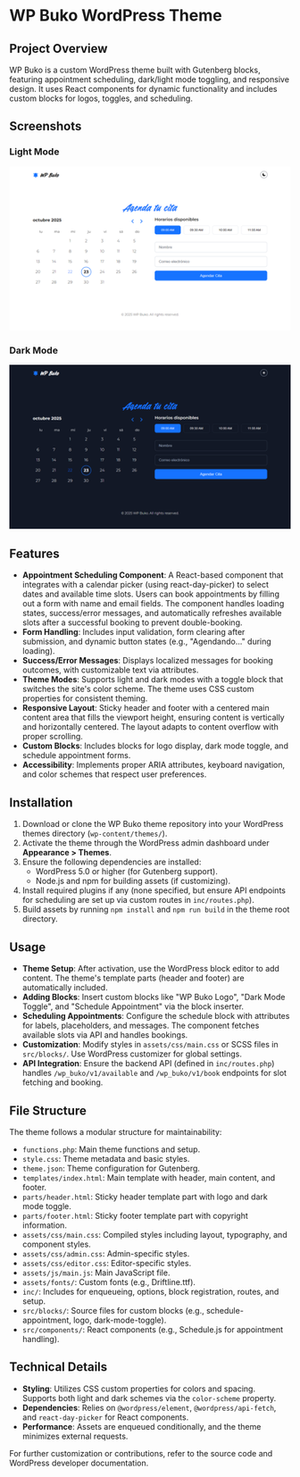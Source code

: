 # WP Buko WordPress Theme

## Project Overview

WP Buko is a custom WordPress theme built with Gutenberg blocks, featuring appointment scheduling, dark/light mode toggling, and responsive design. It uses React components for dynamic functionality and includes custom blocks for logos, toggles, and scheduling.

## Screenshots

### Light Mode

![Light Mode](assets/images/Light-mode.png)

### Dark Mode

![Dark Mode](assets/images/Dark-mode.png)

## Features

- **Appointment Scheduling Component**: A React-based component that integrates with a calendar picker (using react-day-picker) to select dates and available time slots. Users can book appointments by filling out a form with name and email fields. The component handles loading states, success/error messages, and automatically refreshes available slots after a successful booking to prevent double-booking.
- **Form Handling**: Includes input validation, form clearing after submission, and dynamic button states (e.g., "Agendando..." during loading).
- **Success/Error Messages**: Displays localized messages for booking outcomes, with customizable text via attributes.
- **Theme Modes**: Supports light and dark modes with a toggle block that switches the site's color scheme. The theme uses CSS custom properties for consistent theming.
- **Responsive Layout**: Sticky header and footer with a centered main content area that fills the viewport height, ensuring content is vertically and horizontally centered. The layout adapts to content overflow with proper scrolling.
- **Custom Blocks**: Includes blocks for logo display, dark mode toggle, and schedule appointment forms.
- **Accessibility**: Implements proper ARIA attributes, keyboard navigation, and color schemes that respect user preferences.

## Installation

1. Download or clone the WP Buko theme repository into your WordPress themes directory (`wp-content/themes/`).
2. Activate the theme through the WordPress admin dashboard under **Appearance > Themes**.
3. Ensure the following dependencies are installed:
   - WordPress 5.0 or higher (for Gutenberg support).
   - Node.js and npm for building assets (if customizing).
4. Install required plugins if any (none specified, but ensure API endpoints for scheduling are set up via custom routes in `inc/routes.php`).
5. Build assets by running `npm install` and `npm run build` in the theme root directory.

## Usage

- **Theme Setup**: After activation, use the WordPress block editor to add content. The theme's template parts (header and footer) are automatically included.
- **Adding Blocks**: Insert custom blocks like "WP Buko Logo", "Dark Mode Toggle", and "Schedule Appointment" via the block inserter.
- **Scheduling Appointments**: Configure the schedule block with attributes for labels, placeholders, and messages. The component fetches available slots via API and handles bookings.
- **Customization**: Modify styles in `assets/css/main.css` or SCSS files in `src/blocks/`. Use WordPress customizer for global settings.
- **API Integration**: Ensure the backend API (defined in `inc/routes.php`) handles `/wp_buko/v1/available` and `/wp_buko/v1/book` endpoints for slot fetching and booking.

## File Structure

The theme follows a modular structure for maintainability:

- `functions.php`: Main theme functions and setup.
- `style.css`: Theme metadata and basic styles.
- `theme.json`: Theme configuration for Gutenberg.
- `templates/index.html`: Main template with header, main content, and footer.
- `parts/header.html`: Sticky header template part with logo and dark mode toggle.
- `parts/footer.html`: Sticky footer template part with copyright information.
- `assets/css/main.css`: Compiled styles including layout, typography, and component styles.
- `assets/css/admin.css`: Admin-specific styles.
- `assets/css/editor.css`: Editor-specific styles.
- `assets/js/main.js`: Main JavaScript file.
- `assets/fonts/`: Custom fonts (e.g., Driftline.ttf).
- `inc/`: Includes for enqueueing, options, block registration, routes, and setup.
- `src/blocks/`: Source files for custom blocks (e.g., schedule-appointment, logo, dark-mode-toggle).
- `src/components/`: React components (e.g., Schedule.js for appointment handling).

## Technical Details

- **Styling**: Utilizes CSS custom properties for colors and spacing. Supports both light and dark schemes via the `color-scheme` property.
- **Dependencies**: Relies on `@wordpress/element`, `@wordpress/api-fetch`, and `react-day-picker` for React components.
- **Performance**: Assets are enqueued conditionally, and the theme minimizes external requests.

For further customization or contributions, refer to the source code and WordPress developer documentation.
